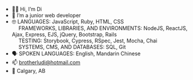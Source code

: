- 👋🏻 Hi, I’m Di
- 🌱 I’m a junior web developer
- 🤓 LANGUAGES: JavaScript, Ruby, HTML, CSS<br>
  &emsp; FRAMEWORKS, LIBRARIES, AND ENVIRONMENTS: NodeJS, ReactJS, Ajax, Express, EJS, jQuery, Bootstrap, Rails<br>
  &emsp; TESTING: Storybook, Cypress, RSpec, Jest, Mocha, Chai<br>
  &emsp; SYSTEMS, CMS, AND DATABASES: SQL, Git<br>
- 🗣️ SPOKEN LANGUAGES: English, Mandarin Chinese
- 📫 brotherludi@hotmail.com
- 📍 Calgary, AB

<!---
brotherludi/brotherludi is a ✨ special ✨ repository because its `README.md` (this file) appears on your GitHub profile.
You can click the Preview link to take a look at your changes.
--->
